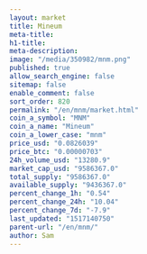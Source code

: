 ```yaml
---
layout: market
title: Mineum
meta-title: 
h1-title: 
meta-description: 
image: "/media/350982/mnm.png"
published: true
allow_search_engine: false
sitemap: false
enable_comment: false
sort_order: 820
permalink: "/en/mnm/market.html"
coin_a_symbol: "MNM"
coin_a_name: "Mineum"
coin_a_lower_case: "mnm"
price_usd: "0.0826039"
price_btc: "0.00000703"
24h_volume_usd: "13280.9"
market_cap_usd: "9586367.0"
total_supply: "9586367.0"
available_supply: "9436367.0"
percent_change_1h: "0.54"
percent_change_24h: "10.04"
percent_change_7d: "-7.9"
last_updated: "1517140750"
parent-url: "/en/mnm/"
author: Sam
---
```


